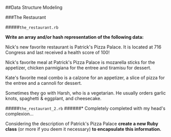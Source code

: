 ##Data Structure Modeling

###The Restaurant


#####`the_restaurant.rb`

**Write an array and/or hash representation of the following data:**

Nick's new favorite restaurant is Patrick's Pizza Palace. It is located at 716 Congress and last received a health score of 100! 

Nick's favorite meal at Patrick's Pizza Palace is mozarella sticks for the appetizer, chicken parmigiana for the entree and tiramisu for dessert. 

Kate's favorite meal combo is a calzone for an appetizer, a slice of pizza for the entree and a cannoli for dessert. 

Sometimes they go with Harsh, who is a vegetarian. He usually orders garlic knots, spaghetti & eggplant, and cheesecake.

#####`the_restaurant_2.rb`
######* Completely completed with my head's complexion...

Considering the description of Patrick's Pizza Palace **create a new Ruby class** (or more if you deem it necessary) **to encapsulate this information.**